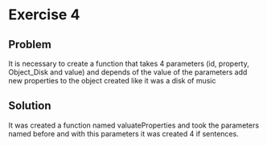 # Exercise 4

## Problem

It is necessary to create a function that takes 4 parameters (id, property, Object_Disk and value) and depends of the value of the parameters add new properties to the object created like it was a disk of music

## Solution

It was created a function named valuateProperties and took the parameters named before and with this parameters it was created 4 if sentences.
